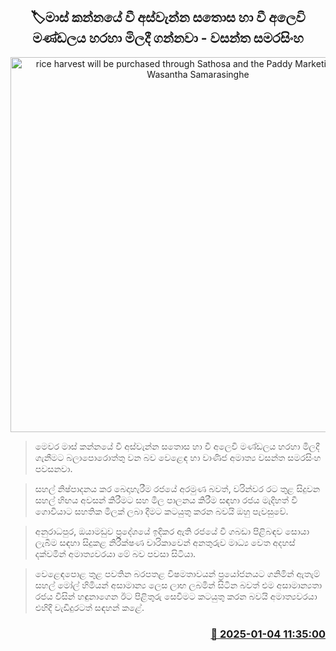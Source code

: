<p align='center'><b><h2 align='center' title='rice harvest will be purchased through Sathosa and the Paddy Marketing Board - Wasantha Samarasinghe'>🏷මාස් කන්නයේ වී අස්වැන්න සතොස හා වී අලෙවි මණ්ඩලය හරහා මිලදී ගන්නවා - වසන්ත සමරසිංහ</h2></b></p>
<p align='center'><img src='https://helakuru.sgp1.cdn.digitaloceanspaces.com/esana/images/lib/wasantha-samarasinhe-media.jpg' width='600' alt='rice harvest will be purchased through Sathosa and the Paddy Marketing Board - Wasantha Samarasinghe'></p>

> මෙවර මාස් කන්නයේ වී අස්වැන්න සතොස හා වී අලෙවි මණ්ඩලය හරහා මිලදී ගැනීමට බලාපොරොත්තු වන බව වෙළෙඳ හා වාණිජ අමාත්‍ය වසන්ත සමරසිංහ පවසනවා.

> සහල් නිෂ්පාදනය කර බෙදාහැරීම රජයේ අරමුණ බවත්, වරින්වර රට තුළ සිදුවන සහල් හිඟය අවසන් කිරීමට සහ මිල පාලනය කිරීම සඳහා රජය මැදිහත් වී ගොවියාට සහතික මිලක් ලබා දීමට කටයුතු කරන බවයි ඔහු පැවසුවේ.

> අනුරාධපුර, ඔයාමඩුව ප්‍රදේශයේ ඉදිකර ඇති රජයේ වී ගබඩා පිළිබඳව සොයා ලැබීම සඳහා සිදුකළ නිරීක්ෂණ චාරිකාවෙන් අනතුරුව මාධ්‍ය වෙත අදහස් දක්වමින් අමාත්‍යවරයා මේ බව පවසා සිටියා.

> වෙළෙඳපොළ තුළ පවතින බරපතළ වි​ෂමතාවයන් ප්‍රයෝජනයට ගනිමින් ඇතැම් සහල් මෝල් හිමියන් අසාමාන්‍ය ලෙස ලාභ ලබමින් සිටින බවත් එම අසාමාන්‍යතා රජය විසින් හඳුනාගෙන ඊට පිළිතුරු සෙවීමට කටයුතු කරන බවයි අමාත්‍යවරයා එහිදී වැඩිදුරටත් සඳහන් කළේ.



<h3 align='right'><a href='https://www.helakuru.lk/esana/p/106323/'>📅 2025-01-04 11:35:00</a></h3>
